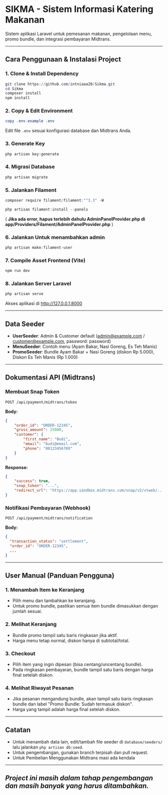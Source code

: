 # SIKMA - Sistem Informasi Katering Makanan

Sistem aplikasi Laravel untuk pemesanan makanan, pengelolaan menu, promo bundle, dan integrasi pembayaran Midtrans.

---

## Cara Penggunaan & Instalasi Project

### 1. Clone & Install Dependency

```powershell
git clone https://github.com/intniaaa20/Sikma.git
cd Sikma
composer install
npm install
```

### 2. Copy & Edit Environment

```powershell
copy .env.example .env
```

Edit file `.env` sesuai konfigurasi database dan Midtrans Anda.

### 3. Generate Key

```powershell
php artisan key:generate
```

### 4. Migrasi Database

```powershell
php artisan migrate
```

### 5. Jalankan Filament

```powershell
composer require filament/filament:"^3.3" -W

php artisan filament:install --panels
```
( **Jika ada error, hapus terlebih dahulu AdminPanelProvider.php di app/Providers/Filament/AdminPanelProvider.php** )

### 6. Jalankan Untuk menambahkan admin
```powershell
php artisan make:filament-user
```

### 7. Compile Asset Frontend (Vite)

```powershell
npm run dev
```

### 8. Jalankan Server Laravel

```powershell
php artisan serve
```

Akses aplikasi di http://127.0.0.1:8000

---

## Data Seeder

-   **UserSeeder**: Admin & Customer default (admin@example.com / customer@example.com, password: password)
-   **MenuSeeder**: Contoh menu (Ayam Bakar, Nasi Goreng, Es Teh Manis)
-   **PromoSeeder**: Bundle Ayam Bakar + Nasi Goreng (diskon Rp 5.000), Diskon Es Teh Manis (Rp 1.000)

---

## Dokumentasi API (Midtrans)

### Membuat Snap Token

`POST /api/payment/midtrans/token`

**Body:**

```json
{
    "order_id": "ORDER-12345",
    "gross_amount": 25000,
    "customer": {
        "first_name": "Budi",
        "email": "budi@email.com",
        "phone": "08123456789"
    }
}
```

**Response:**

```json
{
    "success": true,
    "snap_token": "...",
    "redirect_url": "https://app.sandbox.midtrans.com/snap/v2/vtweb/..."
}
```

### Notifikasi Pembayaran (Webhook)

`POST /api/payment/midtrans/notification`

**Body:**

```json
{
  "transaction_status": "settlement",
  "order_id": "ORDER-12345",
  ...
}
```

---

## User Manual (Panduan Pengguna)

### 1. Menambah Item ke Keranjang

-   Pilih menu dan tambahkan ke keranjang.
-   Untuk promo bundle, pastikan semua item bundle dimasukkan dengan jumlah sesuai.

### 2. Melihat Keranjang

-   Bundle promo tampil satu baris ringkasan jika aktif.
-   Harga menu tetap normal, diskon hanya di subtotal/total.

### 3. Checkout

-   Pilih item yang ingin dipesan (bisa centang/uncentang bundle).
-   Pada ringkasan pembayaran, bundle tampil satu baris dengan harga final setelah diskon.

### 4. Melihat Riwayat Pesanan

-   Jika pesanan mengandung bundle, akan tampil satu baris ringkasan bundle dan label "Promo Bundle: Sudah termasuk diskon".
-   Harga yang tampil adalah harga final setelah diskon.

---

## Catatan

-   Untuk menambah data lain, edit/tambah file seeder di `database/seeders/` lalu jalankan `php artisan db:seed`.
-   Untuk pengembangan, gunakan branch terpisah dan pull request.
-   Untuk Pembelian Menggunakan Midtrans masi ada kendala

---

## _Project ini masih dalam tahap pengembangan dan masih banyak yang harus ditambahkan._
